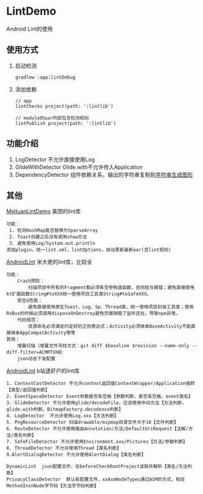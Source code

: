 # LintDemo
Android Lint的使用

## 使用方式
1. 启动检测
    ```
    gradlew :app:lintDebug
    ```
2. 添加依赖
    ```
    // app
    lintChecks project(path: ':lintlib')
    
    // module的aar内部包含检测规则
    lintPublish project(path: ':lintlib')
    ```
    
## 功能介绍
1.  LogDetector  不允许直接使用Log
2.  GlideWithDetector  Glide.with不允许传入Application
3.  DependencyDetector  组件依赖关系，输出的字符串复制到[字符串生成图形](https://mermaid-js.github.io/mermaid-live-editor/edit/#eyJjb2RlIjoiZ3JhcGggVERcbiAgIGFwcC0tPmNoZWNrXG4gICAgY2hlY2stLT5tb2R1bGU0XG4gICAgY2hlY2stLT5tb2R1bGU1XG4gICAgYXBwLS0-bW9kdWxlMlxuICAgIG1vZHVsZTItLT5tb2R1bGU1XG4gICAgYXBwLS0-bW9kdWxlM1xuXG4gICIsIm1lcm1haWQiOiJ7XG4gIFwidGhlbWVcIjogXCJkYXJrXCJcbn0iLCJ1cGRhdGVFZGl0b3IiOnRydWUsImF1dG9TeW5jIjp0cnVlLCJ1cGRhdGVEaWFncmFtIjp0cnVlfQ)
## 其他
 [MeituanLintDemo](https://github.com/GavinCT/MeituanLintDemo)  美团的lint库
```
功能：
 1. 检测HashMap能否替换为SparseArray
 2. Toast创建之后没有调用show方法
 3. 避免使用Log/System.out.println
添加plugin，统一lint.xml，lintOptions，自动更新最新aar(含lint规则)
 ```
 
 [AndroidLint](https://github.com/RocketZLY/AndroidLint)  米大佬的lint库，比较全
```
功能：
    Crash预防：
    	扫描项目中所有的Fragment都必须有空参构造函数，否则给与报错；避免直接使用kt扩展函数String#toXXX统一使用项目工具类String#toSafeXXX。
    安全&性能：
    	避免直接使用原生Toast、Log、Sp、Thread类，统一使用项目封装工具类；使用RxBus的时候必须调用disposeOnDestroy避免页面销毁了监听还在，导致npe异常。
    代码规范：
    	资源命名必须满足约定好的正则表达式；Activity必须继承BaseActivity不能直接继承AppCompatActivity等等
其他：
    增量扫描（增量文件寻找方式：git diff $baseline $revision --name-only --diff-filter=ACMRTUXB）
    json动态下发配置
 ```
 
 [AndroidLint](https://github.com/RocketZLY/AndroidLint)  b站逮虾户的lint库
 ```
 1. ContextCastDetector 不允许context返回值ContextWrapper/Application强转【类型/返回值判断】
 2. EventSpaceDetector Event参数是否有空格【参数判断，是否有空格，event类名】
 3. GlideDetector 不允许使用glide/decodeFile，应该使用中间方法【方法判断，glide.with判断，BitmapFactory.decodexxx判断】
 4. LogDetector  不允许使用Log.xxx【方法判断】
 5. PngResourceDetector 扫描drawable/mipmap目录文件大于10【文件判断】
 6. RouteDetector 不允许使用路由Annotation/方法/DefaultUriRequest【注解/方法/类名判断】
 7. SafeFileDetector 不允许使用Environment.xxx/Pictures【方法/参数判断】
 8. ThreadDetector 不允许使用Thread【类名判断】
 9.AlertDialogDetector 不允许使用AlertDialog【类名判断】
 
DynamicLint  json配置文件，在beforeCheckRootProject读取并解析【类名/方法判断】
PrivacyClassDetector  默认有配置文件，xxAsmNodeTypes通过ASM的方式，校验MethodInsnNode字节码【方法字节码判断】
```